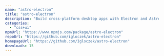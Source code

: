 ```yaml
---
name: "astro-electron"
title: "astro-electron"
description: "Build cross-platform desktop apps with Electron and Astro"
categories:
  - "css+ui"
npmUrl: "https://www.npmjs.com/package/astro-electron"
repoUrl: "https://github.com/igloczek/astro-electron"
homepageUrl: "https://github.com/Igloczek/astro-electron"
downloads: 15
---
```

